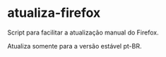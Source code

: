 # atualiza-firefox
Script para facilitar a atualização manual do Firefox.

Atualiza somente para a versão estável pt-BR.
